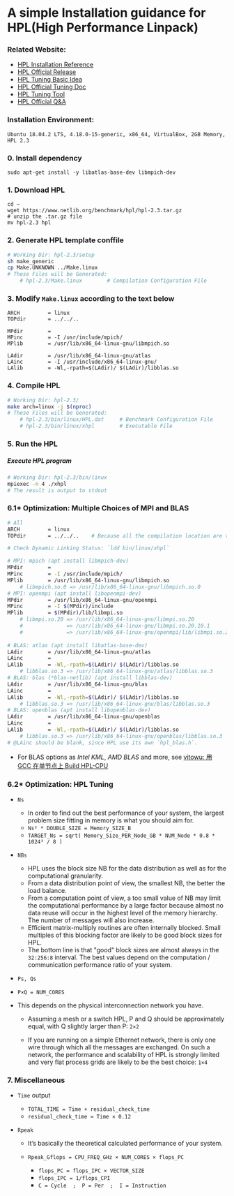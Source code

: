 # A simple Installation guidance for HPL(High Performance Linpack)

### Related Website:
* [HPL Installation Reference](https://www.howtoforge.com/tutorial/hpl-high-performance-linpack-benchmark-raspberry-pi/)
* [HPL Official Release](https://www.netlib.org/benchmark/hpl/)
* [HPL Tuning Basic Idea](http://www.crc.nd.edu/~rich/CRC_Summer_Scholars_2014/HPL-HowTo.pdf)
* [HPL Official Tuning Doc](http://www.netlib.org/benchmark/hpl/tuning.html)
* [HPL Tuning Tool](https://www.advancedclustering.com/act_kb/tune-hpl-dat-file/)
* [HPL Official Q&A](https://www.netlib.org/benchmark/hpl/faqs.html)

### Installation Environment:
    Ubuntu 18.04.2 LTS, 4.18.0-15-generic, x86_64, VirtualBox, 2GB Memory, HPL 2.3

### 0. Install dependency
    sudo apt-get install -y libatlas-base-dev libmpich-dev

### 1. Download HPL

    cd ~
    wget https://www.netlib.org/benchmark/hpl/hpl-2.3.tar.gz
    # unzip the .tar.gz file
    mv hpl-2.3 hpl

### 2. Generate HPL template conffile
```bash
# Working Dir: hpl-2.3/setup
sh make_generic
cp Make.UNKNOWN ../Make.linux
# These Files will be Generated:
	# hpl-2.3/Make.linux		# Compilation Configuration File
```

### 3. Modify `Make.linux` according to the text below

    ARCH         = linux
    TOPdir       = ../../..
    
    MPdir        = 
    MPinc        = -I /usr/include/mpich/
    MPlib        = /usr/lib/x86_64-linux-gnu/libmpich.so
    
    LAdir        = /usr/lib/x86_64-linux-gnu/atlas
    LAinc        = -I /usr/include/x86_64-linux-gnu/ 
    LAlib        = -Wl,-rpath=$(LAdir)/ $(LAdir)/libblas.so

### 4. Compile HPL
```bash
# Working Dir: hpl-2.3/
make arch=linux -j $(nproc)
# These Files will be Generated:
	# hpl-2.3/bin/linux/HPL.dat		# Benchmark Configuration File
	# hpl-2.3/bin/linux/xhpl		# Executable File
```

### 5. Run the HPL

##### Execute HPL program

```bash
# Working Dir: hpl-2.3/bin/linux
mpiexec -n 4 ./xhpl
# The result is output to stdout
```



### 6.1* Optimization: Multiple Choices of MPI and BLAS

```bash
# All
ARCH         = linux
TOPdir       = ../../..    # Because all the compilation location are three level higher

# Check Dynamic Linking Status: `ldd bin/linux/xhpl`

# MPI: mpich (apt install libmpich-dev)
MPdir        = 
MPinc        = -I /usr/include/mpich/
MPlib        = /usr/lib/x86_64-linux-gnu/libmpich.so
	# libmpich.so.0 => /usr/lib/x86_64-linux-gnu/libmpich.so.0
# MPI: openmpi (apt install libopenmpi-dev)
MPdir        = /usr/lib/x86_64-linux-gnu/openmpi
MPinc        = -I $(MPdir)/include
MPlib        = $(MPdir)/lib/libmpi.so
	# libmpi.so.20 => /usr/lib/x86_64-linux-gnu/libmpi.so.20
	#              => /usr/lib/x86_64-linux-gnu/libmpi.so.20.10.1
	#              => /usr/lib/x86_64-linux-gnu/openmpi/lib/libmpi.so.20.10.1
	
# BLAS: atlas (apt install libatlas-base-dev)
LAdir        = /usr/lib/x86_64-linux-gnu/atlas
LAinc        = 
LAlib        = -Wl,-rpath=$(LAdir)/ $(LAdir)/libblas.so
	# libblas.so.3 => /usr/lib/x86_64-linux-gnu/atlas/libblas.so.3
# BLAS: blas (*blas-netlib) (apt install libblas-dev)
LAdir        = /usr/lib/x86_64-linux-gnu/blas
LAinc        = 
LAlib        = -Wl,-rpath=$(LAdir)/ $(LAdir)/libblas.so
	# libblas.so.3 => /usr/lib/x86_64-linux-gnu/blas/libblas.so.3
# BLAS: openblas (apt install libopenblas-dev)
LAdir        = /usr/lib/x86_64-linux-gnu/openblas
LAinc        = 
LAlib        = -Wl,-rpath=$(LAdir)/ $(LAdir)/libblas.so
	# libblas.so.3 => /usr/lib/x86_64-linux-gnu/openblas/libblas.so.3
# @LAinc should be blank, since HPL use its own `hpl_blas.h`.
```
* For BLAS options as *Intel KML*, *AMD BLAS* and more, see [vitowu: 用 GCC 在单节点上 Build HPL-CPU](http://vitowu.cn/index.php/archives/1326/)


### 6.2* Optimization: HPL Tuning

* `Ns`

    * In order to find out the best performance of your system, the largest problem size fitting in memory is what you should aim for.
    * `Ns² * DOUBLE_SIZE = Memory_SIZE_B`
    * `TARGET_Ns = sqrt( Memory_Size_PER_Node_GB * NUM_Node * 0.8 * 1024³ / 8 ) `

* `NBs`

    * HPL uses the block size NB for the data distribution as well as for the computational granularity.
    * From a data distribution point of view, the smallest NB, the better the load balance. 
    * From a computation point of view, a too small value of NB may limit the computational performance by a large factor because almost no data reuse will occur in the highest level of the memory hierarchy. The number of messages will also increase.
    * Efficient matrix-multiply routines are often internally blocked. Small multiples of this blocking factor are likely to be good block sizes for HPL.
    * The bottom line is that "good" block sizes are almost always in the `32:256:8` interval. The best values depend on the computation / communication performance ratio of your system.

* `Ps, Qs`
* `P×Q = NUM_CORES`
  
* This depends on the physical interconnection network you have. 
  
    * Assuming a mesh or a switch HPL, P and Q should be approximately equal, with Q slightly larger than P: `2×2`
    
    * If you are running on a simple Ethernet network, there is only one wire through which all the messages are exchanged. On such a network, the performance and scalability of HPL is strongly limited and very flat process grids are likely to be the best choice: `1×4`

### 7. Miscellaneous

* `Time` output

    * `TOTAL_TIME = Time + residual_check_time`
    * `residual_check_time ≈ Time × 0.12`

* `Rpeak`

    * It’s basically the theoretical calculated performance of your system.

    * `Rpeak_Gflops = CPU_FREQ_GHz × NUM_CORES × flops_PC`

        * `flops_PC = flops_IPC × VECTOR_SIZE`
        * `flops_IPC = 1/flops_CPI`
        * `C = Cycle  ;  P = Per  ;  I = Instruction`


